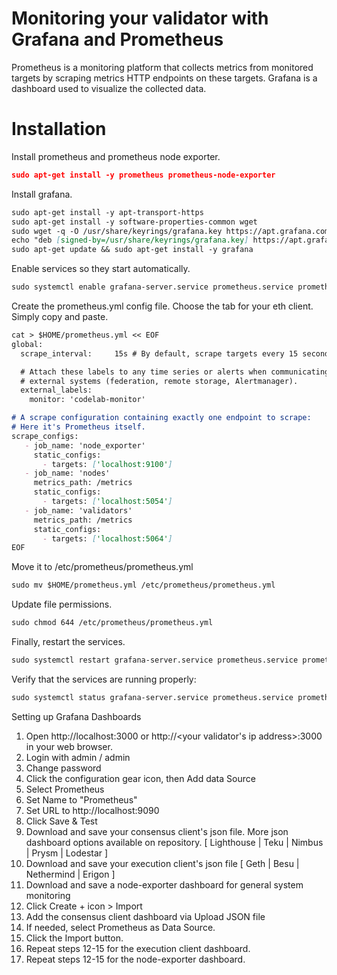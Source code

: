# Monitoring your validator with Grafana and Prometheus

Prometheus is a monitoring platform that collects metrics from monitored targets by scraping metrics HTTP endpoints on these targets. Grafana is a dashboard used to visualize the collected data.

# Installation

Install prometheus and prometheus node exporter.

```json
sudo apt-get install -y prometheus prometheus-node-exporter
```

Install grafana.

```markdown
sudo apt-get install -y apt-transport-https
sudo apt-get install -y software-properties-common wget
sudo wget -q -O /usr/share/keyrings/grafana.key https://apt.grafana.com/gpg.key
echo "deb [signed-by=/usr/share/keyrings/grafana.key] https://apt.grafana.com stable main" | sudo tee -a /etc/apt/sources.list.d/grafana.list
sudo apt-get update && sudo apt-get install -y grafana
```

Enable services so they start automatically.

```markdown
sudo systemctl enable grafana-server.service prometheus.service prometheus-node-exporter.service
```

Create the prometheus.yml config file. Choose the tab for your eth client. Simply copy and paste.

```markdown
cat > $HOME/prometheus.yml << EOF
global:
  scrape_interval:     15s # By default, scrape targets every 15 seconds.

  # Attach these labels to any time series or alerts when communicating with
  # external systems (federation, remote storage, Alertmanager).
  external_labels:
    monitor: 'codelab-monitor'

# A scrape configuration containing exactly one endpoint to scrape:
# Here it's Prometheus itself.
scrape_configs:
   - job_name: 'node_exporter'
     static_configs:
       - targets: ['localhost:9100']
   - job_name: 'nodes'
     metrics_path: /metrics    
     static_configs:
       - targets: ['localhost:5054']
   - job_name: 'validators'
     metrics_path: /metrics
     static_configs:
       - targets: ['localhost:5064']
EOF
```

Move it to /etc/prometheus/prometheus.yml

```markdown
sudo mv $HOME/prometheus.yml /etc/prometheus/prometheus.yml
```

Update file permissions.

```markdown
sudo chmod 644 /etc/prometheus/prometheus.yml
```

Finally, restart the services.

```markdown
sudo systemctl restart grafana-server.service prometheus.service prometheus-node-exporter.service
```

Verify that the services are running properly:

```markdown
sudo systemctl status grafana-server.service prometheus.service prometheus-node-exporter.service
```


Setting up Grafana Dashboards

1. Open http://localhost:3000 or http://<your validator's ip address>:3000 in your web browser.
2. Login with admin / admin
3. Change password
4. Click the configuration gear icon, then Add data Source
5. Select Prometheus
6. Set Name to "Prometheus"
7. Set URL to http://localhost:9090
8. Click Save & Test
9. Download and save your consensus client's json file. More json dashboard options available on repository. [ Lighthouse | Teku | Nimbus | Prysm | Lodestar ]
10. Download and save your execution client's json file [ Geth | Besu | Nethermind | Erigon ]
11. Download and save a node-exporter dashboard for general system monitoring
12. Click Create + icon > Import
13. Add the consensus client dashboard via Upload JSON file
14. If needed, select Prometheus as Data Source.
15. Click the Import button.
16. Repeat steps 12-15 for the execution client dashboard.
17. Repeat steps 12-15 for the node-exporter dashboard.

